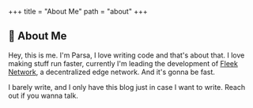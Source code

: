 +++
title = "About Me"
path = "about"
+++

## 🎉 About Me

Hey, this is me. I'm Parsa, I love writing code and that's about that. I love making stuff run faster, currently
I'm leading the development of [Fleek Network](https://fleek.network), a decentralized edge network. And it's gonna
be fast.

I barely write, and I only have this blog just in case I want to write. Reach out if you wanna talk.
